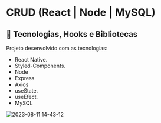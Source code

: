 # CRUD (React | Node | MySQL)
## 🚀 Tecnologias, Hooks e Bibliotecas
Projeto desenvolvido com as tecnologias:
- React Native.
- Styled-Components.
- Node
- Express
- Axios
- useState.
- useEfect.
- MySQL

![2023-08-11 14-43-12](https://github.com/manoelvieira0/crud/assets/76048368/1051341c-5c85-4c69-a2e0-27c64cc41add)
